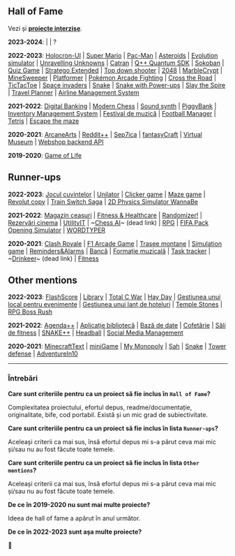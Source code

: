## Hall of Fame

Vezi și [**proiecte interzise**](repetitiv.md).

**2023-2024**:
[]() |
[]() | ?

**2022-2023**:
[Holocron-UI](https://github.com/i2002/Holocron-UI) |
[Super Mario](https://github.com/danitns/oop-project) |
[Pac-Man](https://github.com/M-Podi/PacMan-ILMF) |
[Asteroids](https://github.com/theo543/asteroids) |
[Evolution simulator](https://github.com/annna7/proiect-poo) |
[Unravelling Unknowns](https://github.com/SadCarrotMaru/OOP_Project_slime) |
[Catran](https://github.com/VSebastian8/obiecte) |
[Q++ Quantum SDK](https://github.com/mario-deaconescu/quantum-sdk) |
[Sokoban](https://github.com/tudormiu/proiect-poo) |
[Quiz Game](https://github.com/mariapreda19/proiect-oop-QuizApp) |
[Stratego Extended](https://github.com/StefanPopescu078/OOPProject) |
[Top down shooter](https://github.com/DumitruIlie/TopDownShooterPOO) |
[2048](https://github.com/biancapopa31/oop) |
[MarbleCrypt](https://github.com/radubig/MarbleCrypt) |
[MineSweeper](https://github.com/EHollower/MSOOP) |
[Platformer](https://github.com/fortasteaua/oop) |
[Pokémon Arcade Fighting](https://github.com/Apostol-Alin/proiectpoo) | 
[Cross the Road](https://github.com/Cristiana-Cocheci/oop_v2) |
[TicTacToe](https://github.com/Andrei137/Tic-Tac-Toe) |
[Space invaders](https://github.com/vladc15/OOP) |
[Snake](https://github.com/beingsebi/snake) |
[Snake with Power-ups](https://github.com/dragosc1/Snake-with-POWER-UPS) |
[Slay the Spire](https://github.com/sebimih13/POO-Proiect) |
[Travel Planner](https://github.com/radumsk/TravelPlanner) | 
[Airline Management System](https://github.com/marius004/oop-project)

**2021-2022**:
[Digital Banking](https://github.com/laurentiucretu68/Digital_Banking) |
[Modern Chess](https://github.com/Robyss/Modern-Chess) |
[Sound synth](https://github.com/lmihaig/sound-synth) |
[PiggyBank](https://github.com/vl4dio4n/PiggyBank) |
[Inventory Management System](https://github.com/tudorcoman/oop-inventory-system) |
[Festival de muzică](https://github.com/cristina-timbur/POO-tema2) |
[Football Manager](https://github.com/radugheo/Football-Manager) |
[Tetris](https://github.com/lowLevelGod/tetrispoo) |
[Escape the maze](https://github.com/popastefan10/Escape-the-maze)

**2020-2021**:
[ArcaneArts](https://github.com/AlexMincu/ArcaneArts) |
[Reddit++](https://github.com/MaximTiberiu/OOProject) |
[Sep7ica](https://github.com/VictorAndreiCotescu/Sep7ica) |
[fantasyCraft](https://github.com/meemknight/fantasyCraft) |
[Virtual Museum](https://github.com/DianaIfrosa/OOP-Virtual-Museum-Project) |
[Webshop backend API](https://github.com/Andrei0872/webshop-backend-api-oop)

**2019-2020**:
[Game of Life](https://github.com/Stefan-Radu/Predator-and-Prey)

## Runner-ups

**2022-2023**:
[Jocul cuvintelor](https://github.com/Smaranda02/PROJECT_OOP) |
[Unilator](https://github.com/leviaici/tema1-poo) |
[Clicker game](https://github.com/Bucovina/ProjectOOP) |
[Maze game](https://github.com/DavidB2703/proiect-poo) |
[Revolut copy](https://github.com/VoicilaIonut/revolut-copy) |
[Train Switch Saga](https://github.com/Giulian617/Proiect_poo) |
[2D Physics Simulator WannaBe](https://github.com/grig95/proiect_poo)
 

**2021-2022**:
[Magazin ceasuri](https://github.com/xSuly/Proiect-POO) |
[Fitness & Healthcare](https://github.com/AndreiLaurentiu/OOP_Project) |
[Randomizer!](https://github.com/Nubaz/Randomizer_Game) |
[Rezervări cinema](https://github.com/radustefan2311/Proiect---OOP) |
[UtilityIT](https://github.com/nicugnm/poo-cpp-proj) |
~[Chess AI](https://github.com/vladciocoiu/proiect-poo)~ (dead link) |
[RPG](https://github.com/alin090402/OOP-RPG-project) |
[FIFA Pack Opening Simulator](https://github.com/valentinvale/OOP_VS) |
[WORDTYPER](https://github.com/ImCataG/poop)

**2020-2021**:
[Clash Royale](https://github.com/TIPYexe/POO_ClashRoyale) |
[F1 Arcade Game](https://github.com/DragosBalmau/Formula-1-Arcade-Game) |
[Trasee montane](https://github.com/VMadalina/Mountain-trail-guide) |
[Simulation game](https://github.com/Al-Th-Ionescu/OOP_simulation_game) |
[Reminders&Alarms](https://github.com/cimuletz/organizer) |
[Bancă](https://github.com/alexandra-udristoiu/lab-oop) |
[Formație muzicală](https://github.com/Ionescu-Ioan/Laborator-POO) |
[Task tracker](https://github.com/deeaanghelache/POO_Laborator) |
~[Drinkeer](https://github.com/radu-filipescu/Drinkeer)~ (dead link) |
[Fitness](https://github.com/alexbrinza2001/Tema1-POO)

## Other mentions

**2022-2023**:
[FlashScore](https://github.com/stefanbrb10/temaOOP) |
[Library](https://github.com/AncaaO/Tema3) |
[Total C War](https://github.com/GeorgePopescu318/Total-C-War) |
[Hay Day](https://github.com/dariapirvulescu18/proiect1) |
[Gestiunea unui local pentru evenimente](https://github.com/bogdanvladmihai/oop-second-project) |
[Gestiunea unui lanț de hoteluri](https://github.com/Razvan48/Gestiunea-unui-lant-de-hoteluri) |
[Temple Stones](https://github.com/emtu5/proiectOOP) |
[RPG Boss Rush](https://github.com/Bagsylina/RPG-Boss-Rush)
 

**2021-2022**:
[Agenda++](https://github.com/ReluSt13/Agenda-plus-plus) |
[Aplicație bibliotecă](https://github.com/gabrielcatalin191200/OOP) |
[Bază de date](https://github.com/radu-moraru/OOP-project) |
[Cofetărie](https://github.com/andreeav19/Proiect_OOP) |
[Săli de fitness](https://github.com/NastaseMarius19/baza_de_date_sali_fitness) |
[SNAKE++](https://github.com/Antonioo-H/OOP-Project) |
[Headball](https://github.com/andreihodoroaga/Headball) |
[Social Media Management](https://github.com/annemarie04/oop)

**2020-2021**:
[MinecraftText](https://github.com/andrei-cerbulescu/MinecraftText) |
[miniGame](https://github.com/AlecuMihai/miniGame) |
[My Monopoly](https://github.com/alexandra-chivescu/Proiect-OOP) |
[Șah](https://github.com/alexandru-peter/SAH_POO_1) |
[Snake](https://github.com/Mihnea-Cristea/POO) |
[Tower defense](https://github.com/opreageorges/POO) |
[AdventureIn10](https://github.com/Daria602/AdventureIn10)

-----

### Întrebări

**Care sunt criteriile pentru ca un proiect să fie inclus în `Hall of Fame`?**

Complexitatea proiectului, efortul depus, readme/documentație, originalitate, bife,
cod portabil. Există și un mic grad de subiectivitate.

**Care sunt criteriile pentru ca un proiect să fie inclus în lista `Runner-ups`?**

Aceleași criterii ca mai sus, însă efortul depus mi s-a părut ceva mai mic și/sau nu au fost făcute toate temele.

**Care sunt criteriile pentru ca un proiect să fie inclus în lista `Other mentions`?**

Aceleași criterii ca mai sus, însă efortul depus mi s-a părut ceva mai mic și/sau nu au fost făcute toate temele.

**De ce în 2019-2020 nu sunt mai multe proiecte?**

Ideea de hall of fame a apărut în anul următor.

**De ce în 2022-2023 sunt așa multe proiecte?**

🙂
